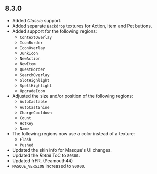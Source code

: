 ## 8.3.0

- Added _Classic_ support.
- Added separate `Backdrop` textures for Action, Item and Pet buttons.
- Added support for the following regions:
  - `ContextOverlay`
  - `IconBorder`
  - `IconOverlay`
  - `JunkIcon`
  - `NewAction`
  - `NewItem`
  - `QuestBorder`
  - `SearchOverlay`
  - `SlotHighlight`
  - `SpellHighlight`
  - `UpgradeIcon`
- Adjusted the size and/or position of the following regions:
  - `AutoCastable`
  - `AutoCastShine`
  - `ChargeCooldown`
  - `Count`
  - `HotKey`
  - `Name`
- The following regions now use a color instead of a texture:
  - `Flash`
  - `Pushed`
- Updated the skin info for Masque's UI changes.
- Updated the _Retail_ ToC to `80300`.
- Updated frFR. (Peamouth44)
- `MASQUE_VERSION` increased to `90000`.
